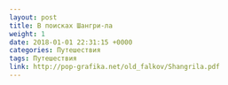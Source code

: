 ```yaml
---
layout: post
title: В поисках Шангри-ла
weight: 1
date: 2018-01-01 22:31:15 +0000
categories: Путешествия
tags: Путешествия
link: http://pop-grafika.net/old_falkov/Shangrila.pdf
---
```

